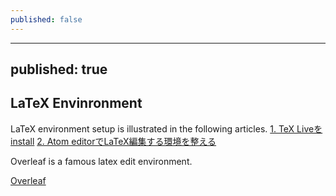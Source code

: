 ```yaml
---
published: false
---
```

---
published: true
---
## LaTeX Envinronment

LaTeX environment setup is illustrated in the following articles.
[1. TeX Liveをinstall](https://texwiki.texjp.org/?TeX%20Live)
[2. Atom editorでLaTeX編集する環境を整える](https://ochiailab.blogspot.com/2016/08/atomlatex.html)

Overleaf is a famous latex edit environment.

[Overleaf](https://www.overleaf.com/)
